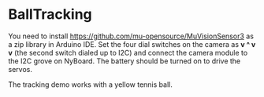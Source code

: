 # BallTracking
You need to install https://github.com/mu-opensource/MuVisionSensor3 as a zip library in Arduino IDE.
Set the four dial switches on the camera as **v ^ v v** (the second switch dialed up to I2C) and connect the camera module to the I2C grove on NyBoard.
The battery should be turned on to drive the servos. 

The tracking demo works with a yellow tennis ball. 
 

